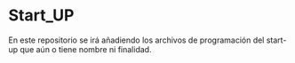 # Start_UP
En este repositorio se irá añadiendo los archivos de programación del start-up que aún o tiene nombre ni finalidad.
